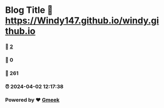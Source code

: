 # Blog Title :link: https://Windy147.github.io/windy.github.io 
### :page_facing_up: [2](https://Windy147.github.io/windy.github.io/tag.html) 
### :speech_balloon: 0 
### :hibiscus: 261 
### :alarm_clock: 2024-04-02 12:17:38 
### Powered by :heart: [Gmeek](https://github.com/Meekdai/Gmeek)
